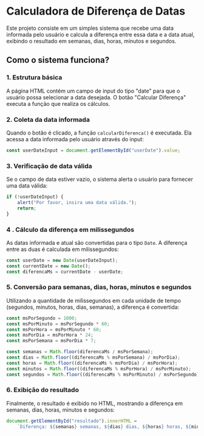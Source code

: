# Calculadora de Diferença de Datas

Este projeto consiste em um simples sistema que recebe uma data informada pelo usuário e calcula a diferença entre essa data e a data atual, exibindo o resultado em semanas, dias, horas, minutos e segundos.

## Como o sistema funciona?

### 1. Estrutura básica
A página HTML contém um campo de input do tipo "date" para que o usuário possa selecionar a data desejada. O botão "Calcular Diferença" executa a função que realiza os cálculos.

### 2. Coleta da data informada
Quando o botão é clicado, a função `calcularDiferenca()` é executada. Ela acessa a data informada pelo usuário através do input:

```javascript
const userDateInput = document.getElementById("userDate").value;
```

### 3. Verificação de data válida

Se o campo de data estiver vazio, o sistema alerta o usuário para fornecer uma data válida:

```javascript
if (!userDateInput) {
    alert("Por favor, insira uma data válida.");
    return;
}
```

### 4 . Cálculo da diferença em milissegundos
As datas informada e atual são convertidas para o tipo `Date`. A diferença entre as duas é calculada em milissegundos:

```javascript
const userDate = new Date(userDateInput);
const currentDate = new Date();
const diferencaMs = currentDate - userDate;
```

### 5. Conversão para semanas, dias, horas, minutos e segundos
Utilizando a quantidade de milissegundos em cada unidade de tempo (segundos, minutos, horas, dias, semanas), a diferença é convertida:

```javascript
const msPorSegundo = 1000;
const msPorMinuto = msPorSegundo * 60;
const msPorHora = msPorMinuto * 60;
const msPorDia = msPorHora * 24;
const msPorSemana = msPorDia * 7;

const semanas = Math.floor(diferencaMs / msPorSemana);
const dias = Math.floor((diferencaMs % msPorSemana) / msPorDia);
const horas = Math.floor((diferencaMs % msPorDia) / msPorHora);
const minutos = Math.floor((diferencaMs % msPorHora) / msPorMinuto);
const segundos = Math.floor((diferencaMs % msPorMinuto) / msPorSegundo);
```

### 6. Exibição do resultado
Finalmente, o resultado é exibido no HTML, mostrando a diferença em semanas, dias, horas, minutos e segundos:

```javascript
document.getElementById("resultado").innerHTML = 
    `Diferença: ${semanas} semanas, ${dias} dias, ${horas} horas, ${minutos} minutos, ${segundos} segundos.`;
```



